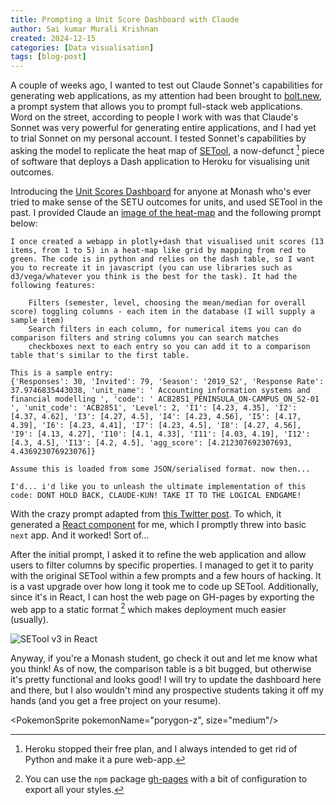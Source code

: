 ```yaml
---
title: Prompting a Unit Score Dashboard with Claude
author: Sai kumar Murali Krishnan
created: 2024-12-15 
categories: [Data visualisation]
tags: [blog-post]
---
```


<script>
import PokemonSprite from '$lib/components/pkmn/pokemon.svelte'
import Sprite from '$lib/components/pkmn/sprite.svelte'
import Framed from '$lib/components/pkmn/frame.svelte'
</script>


A couple of weeks ago, I wanted to test out Claude Sonnet's capabilities for generating web applications, as my attention had been brought to [bolt.new](https://bolt.new/), a prompt system that allows you to prompt full-stack web applications. Word on the street, according to people I work with was that Claude's Sonnet was very powerful for generating entire applications, and I had yet to trial Sonnet on my personal account. I tested Sonnet's capabilities by asking the model to replicate the heat map of [SETool](https://www.saikumarmk.com/the-story-of-setool/), a now-defunct [^1] piece of software that deploys a Dash application to Heroku for visualising unit outcomes.


Introducing the [Unit Scores Dashboard](https://saikumarmk.github.io/unit-scores-dashboard/) for anyone at Monash who's ever tried to make sense of the SETU outcomes for units, and used SETool in the past. I provided Claude an [image of the heat-map](https://www.saikumarmk.com/the-story-of-setool/) and the following prompt below:


```
I once created a webapp in plotly+dash that visualised unit scores (13 items, from 1 to 5) in a heat-map like grid by mapping from red to green. The code is in python and relies on the dash table, so I want you to recreate it in javascript (you can use libraries such as d3/vega/whatever you think is the best for the task). It had the following features:

    Filters (semester, level, choosing the mean/median for overall score) toggling columns - each item in the database (I will supply a sample item)
    Search filters in each column, for numerical items you can do comparison filters and string columns you can search matches
    checkboxes next to each entry so you can add it to a comparison table that's similar to the first table.

This is a sample entry:
{'Responses': 30, 'Invited': 79, 'Season': '2019_S2', 'Response Rate': 37.9746835443038, 'unit_name': ' Accounting information systems and financial modelling ', 'code': ' ACB2851_PENINSULA_ON-CAMPUS_ON_S2-01 ', 'unit_code': 'ACB2851', 'Level': 2, 'I1': [4.23, 4.35], 'I2': [4.37, 4.62], 'I3': [4.27, 4.5], 'I4': [4.23, 4.56], 'I5': [4.17, 4.39], 'I6': [4.23, 4.41], 'I7': [4.23, 4.5], 'I8': [4.27, 4.56], 'I9': [4.13, 4.27], 'I10': [4.1, 4.33], 'I11': [4.03, 4.19], 'I12': [4.3, 4.5], 'I13': [4.2, 4.5], 'agg_score': [4.212307692307693, 4.436923076923076]}

Assume this is loaded from some JSON/serialised format. now then...

I'd... i'd like you to unleash the ultimate implementation of this code: DONT HOLD BACK, CLAUDE-KUN! TAKE IT TO THE LOGICAL ENDGAME!
```

With the crazy prompt adapted from [this Twitter post](https://x.com/nptacek/status/1858302846011048178). To which, it generated a [React component](https://github.com/saikumarmk/unit-scores-dashboard/blob/master/src/components/dashboard/UnitScoresDashboard.tsx) for me, which I promptly threw into basic `next` app. And it worked! Sort of...

After the initial prompt, I asked it to refine the web application and allow users to filter columns by specific properties. I managed to get it to parity with the original SETool within a few prompts and a few hours of hacking. It is a vast upgrade over how long it took me to code up SETool. Additionally, since it's in React, I can host the web page on GH-pages by exporting the web app to a static format [^2] which makes deployment much easier (usually).

![SETool v3 in React](/assets/setool/setool_v3.png)

Anyway, if you're a Monash student, go check it out and let me know what you think! As of now, the comparison table is a bit bugged, but otherwise it's pretty functional and looks good! I will try to update the dashboard here and there, but I also wouldn't mind any prospective students taking it off my hands (and you get a free project on your resume).


<PokemonSprite pokemonName="porygon-z", size="medium"/>


[^1]: Heroku stopped their free plan, and I always intended to get rid of Python and make it a pure web-app.
[^2]: You can use the `npm` package [gh-pages](https://www.npmjs.com/package/gh-pages) with a bit of configuration to export all your styles.